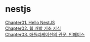 # nestjs
<!DOCTYPE HTML>
<html>
  <body>
    <a href="https://www.notion.so/moondongmin/Chapter01-Hello-NestJS-6e5d39861005437ebf59117632ac5137", target="_blank">Chapter01. Hello NestJS</a><br>
    <a href="https://www.notion.so/moondongmin/Chapter02-5fd63b966c344db5be96c7c881025065", target="_blank">Chapter02. 웹 개발 기초 지식 </a><br>
    <a href="https://www.notion.so/moondongmin/Chapter-03-0c34e5666d89425a98da2db6b0554aa8", target="_blank">Chapter03. 애플리케이션의 관문: 인페이스 </a><br>
    
  
   <body>
<html> 